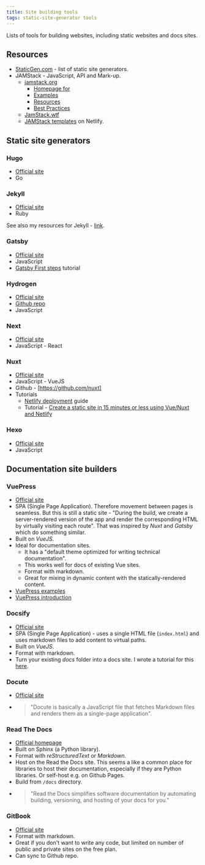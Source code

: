 ```yaml
---
title: Site building tools
tags: static-site-generator tools
---
```


Lists of tools for building websites, including static websites and docs sites.

<!-- This data could be refactored to exist in YAML data file or CSV and then call an includes file to build it up.
     A similar approach could work elsewhere on the site too. -->


## Resources

- [StaticGen.com](https://www.staticgen.com/) - list of static site generators.
- JAMStack - JavaScript, API and Mark-up.
     - [jamstack.org](https://jamstack.org)
          - [Homepage for ](https://jamstack.org/)
          - [Examples](https://jamstack.org/examples/)
          - [Resources](https://jamstack.org/resources/)
          - [Best Practices](https://jamstack.org/best-practices/)
     - [JamStack.wtf](https://jamstack.wtf/)
     - [JAMStack templates](https://templates.netlify.com/) on Netlify.

## Static site generators

### Hugo

- [Official site](https://gohugo.io/)
- Go

### Jekyll

- [Official site](https://jekyllrb.com/)
- Ruby

See also my resources for Jekyll - [link](https://github.com/MichaelCurrin/static-sites-generator-resources/tree/master/Jekyll).

### Gatsby

- [Official site](https://www.gatsbyjs.org/)
- JavaScript
- [Gatsby First steps](https://alligator.io/gatsbyjs/gatsby-first-steps/) tutorial

### Hydrogen

- [Official site](https://hydrogenjs.org/)
- [Github repo](https://github.com/ShailenNaidoo/hydrogen)
- JavaScript

### Next

- [Official site](https://nextjs.org/)
- JavaScript - React

### Nuxt

- [Official site](https://nuxtjs.org/)
- JavaScript - VueJS
- Github - [https://github.com/nuxt]
- Tutorials
     - [Netlify deployment](https://nuxtjs.org/faq/netlify-deployment/) guide
     - Tutorial - [Create a static site in 15 minutes or less using Vue/Nuxt and Netlify](https://codeburst.io/create-a-static-site-in-15-minutes-or-less-using-vue-js-e4e2a9945ee6)

### Hexo

- [Official site](https://hexo.io/)
- JavaScript


## Documentation site builders

### VuePress

- [Official site](https://vuepress.vuejs.org/)
- SPA (Single Page Application). Therefore movement between pages is seamless. But this is still a static site - "During the build, we create a server-rendered version of the app and render the corresponding HTML by virtually visiting each route". That was inspired by _Nuxt_ and _Gatsby_ which do something similar.
- Built on _VueJS_.
- Ideal for documentation sites.
    - It has a "default theme optimized for writing technical documentation".
    - This works well for docs of existing Vue sites.
    - Format with markdown.
    - Great for mixing in dynamic content with the statically-rendered content.
- [VuePress examples](https://vuepress-examples.netlify.com/)
- [VuePress introduction](https://alligator.io/vuejs/vuepress-introduction/)

### Docsify

- [Official site](https://docsify.js.org/)
- SPA (Single Page Application) - uses a single HTML file (`index.html`) and uses markdown files to add content to virtual paths.
- Built on _VueJS_.
- Format with markdown.
- Turn your existing *docs* folder into a docs site. I wrote a tutorial for this [here](https://michaelcurrin.github.io/docsify-template/#/).

### Docute

- [Official site](https://docute.org/)
- > "Docute is basically a JavaScript file that fetches Markdown files and renders them as a single-page application".

### Read The Docs

- [Official homepage](https://readthedocs.org/)
- Built on Sphinx (a Python library).
- Format with *reStructuredText* or *Markdown*.
- Host on the Read the Docs site. This seems a like a common place for libraries to host their documentation, especially if they are Python libraries. Or self-host e.g. on Github Pages.
- Build from `/docs` directory.
- > "Read the Docs simplifies software documentation by automating building, versioning, and hosting of your docs for you."

### GitBook

- [Official site](https://www.gitbook.com/)
- Format with markdown.
- Great if you don't want to write any code, but limited on number of public and private sites on the free plan.
- Can sync to Github repo.
